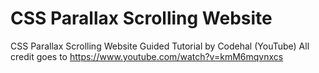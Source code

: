 # CSS Parallax Scrolling Website
CSS Parallax Scrolling Website Guided Tutorial by Codehal (YouTube)
All credit goes to https://www.youtube.com/watch?v=kmM6mqvnxcs
